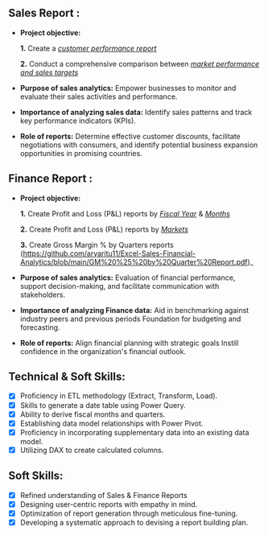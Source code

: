 ## Sales Report :


- **Project objective:** 

    **1.** Create a _[customer performance report](https://github.com/aryaritu11/Excel-Sales-Financial-Analytics/blob/main/Customer%20Performance%20Report.pdf)_ 

    **2.** Conduct a comprehensive comparison between _[market performance and sales targets](https://github.com/aryaritu11/Excel-Sales-Financial-Analytics/blob/main/Market_Performance%20vs%20Target%20Report.pdf)_

- **Purpose of sales analytics:** Empower businesses to monitor and evaluate their sales activities and performance.

- **Importance of analyzing sales data:** Identify sales patterns and track key performance indicators (KPIs).

- **Role of reports:** Determine effective customer discounts, facilitate negotiations with consumers, and identify potential business expansion opportunities in promising countries.


## Finance Report :

- **Project objective:** 

    **1.** Create Profit and Loss (P&L) reports by _[Fiscal Year](https://github.com/aryaritu11/Excel-Sales-Financial-Analytics/blob/main/P%20%26%20L%20Statement%20by%20Fiscal%20Year.pdf)_ & _[Months](https://github.com/aryaritu11/Excel-Sales-Financial-Analytics/blob/main/P%20%26%20L%20Statement%20by%20Months.pdf)_ 

   **2.** Create Profit and Loss (P&L) reports by _[Markets](https://github.com/aryaritu11/Excel-Sales-Financial-Analytics/blob/main/P%20%26%20L%20Statement%20by%20Markets.pdf)_

   **3.** Create Gross Margin % by Quarters reports (https://github.com/aryaritu11/Excel-Sales-Financial-Analytics/blob/main/GM%20%25%20by%20Quarter%20Report.pdf)_


- **Purpose of sales analytics:** Evaluation of financial performance, support decision-making, and facilitate communication with stakeholders.

- **Importance of analyzing Finance data:** Aid in benchmarking against industry peers and previous periods Foundation for budgeting and forecasting.

- **Role of reports:** Align financial planning with strategic goals Instill confidence in the organization's financial outlook.


## Technical & Soft Skills:
- [x]	Proficiency in ETL methodology (Extract, Transform, Load).
- [x]	Skills to generate a date table using Power Query.
- [x]	Ability to derive fiscal months and quarters.
- [x]	Establishing data model relationships with Power Pivot.
- [x]	Proficiency in incorporating supplementary data into an existing data model.
- [x]	Utilizing DAX to create calculated columns.

## Soft Skills:
- [x]	Refined understanding of Sales & Finance Reports
- [x]	Designing user-centric reports with empathy in mind.
- [x]	Optimization of report generation through meticulous fine-tuning.
- [x]	Developing a systematic approach to devising a report building plan.
